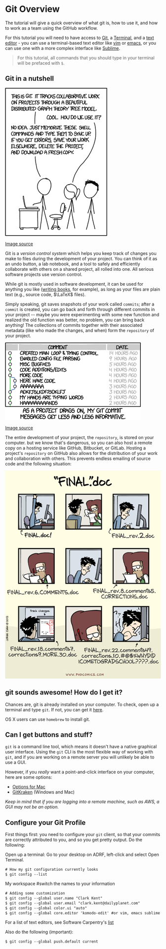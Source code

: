# Git Overview

The tutorial will give a quick overview of what git is, how to use it, and how to work
as a team using the GitHub workflow.

For this tutorial you will need to have access to [Git](https://git-scm.com/book/en/v2/Getting-Started-Installing-Git), a [Terminal](http://swcarpentry.github.io/shell-novice/), and a [text editor](http://swcarpentry.github.io/git-novice/02-setup/) - you can use a terminal-based text editor like [vim](http://www.vim.org/) or [emacs](https://www.gnu.org/software/emacs/), or you can use one with a more complex interface like [Sublime](https://www.sublimetext.com/).

> For this tutorial, all commands that you should type in your terminal will be
> prefaced with `$`.

## Git in a nutshell

![git](git.png)

[Image source](https://xkcd.com/1597/)

Git is a *version control system* which helps you keep track of changes you make to files during the development
of your project. You can think of it as an undo button, a lab notebook, and a tool to safely and efficiently collaborate with others on a shared project, all rolled into one.
All serious software projects use version control.

While git is mostly used in software development, it can be used for anything you like
([writing books](https://www.gitbook.com/), for example), as long as your files are plain text
(e.g., source code, $\LaTeX$  files).

Simply speaking, git saves snapshots of your work called `commits`; after a `commit` is created, you can go back
and forth through different commits in your project -- maybe you were experimenting with some new function and
realized the old function was better, no problem, you can bring back anything! The collections of commits together with their associated
metadata (like who made the changes, and when) form the `repository` of your project.

![git 2](git_commit.png)

[Image source](https://xkcd.com/1296/)

The entire development of your project, the `repository`, is stored on your computer.  but we know that's
dangerous, so you can also host a remote copy on a hosting service like GitHub, Bitbucket, or GitLab.
Hosting a project's `repository` on GitHub also allows for the distribution of your work and collaboration
with others. This prevents endless emailing of source code and the following situation:



![final](phd101212s.gif)


## git sounds awesome! How do I get it?

Chances are, git is already installed on your computer. To check, open up a terminal and type `git`.
If not, you can get it [here](https://git-scm.com/).

OS X users can use `homebrew` to install git.

## Can I get buttons and stuff?

`git` is a command line tool, which means it doesn't have a native graphical user interface. Using the
`git` CLI is the most flexible way of working with `git`, and if you are working on a remote server you will
unlikely be able to use a GUI.

However, if you *really* want a point-and-click interface on your computer, here are some options:

*   [Options for Mac](https://git-scm.com/download/gui/mac)
*   [GitKraken](https://www.gitkraken.com/) (Windows and Mac)

*Keep in mind that if you are logging into a remote machine, such as AWS, a GUI may not be an option.*

## Configure your Git Profile

First things first: you need to configure your `git` client, so that your commits are correctly attributed to you,
and so you get pretty output. Do the following:

Open up a terminal: Go to your desktop on ADRF, left-click and
select Open Terminal.

```
# How my git configuration currently looks
$ git config --list
```

 My workspace #switch the names to your information

```
# Adding some customization
$ git config --global user.name "Clark Kent"
$ git config --global user.email "clark.kent@dailyplanet.com"
$ git config --global color.ui "auto"
$ git config --global core.editor 'komodo-edit' #or vim, emacs sublime
```
For a list of text editors, see Software Carpentry's [list](http://swcarpentry.github.io/git-novice/02-setup/)

Also do the following (important):
```
$ git config --global push.default current
```
